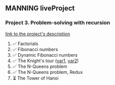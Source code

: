 ## MANNING liveProject


### Project 3. Problem-solving with recursion
[link to the project's description](https://www.manning.com/liveproject/problem-solving-with-recursion)

1. ✅ Factorials
2. ✅ Fibonacci numbers
3. ✅ Dynamic Fibonacci numbers
4. ✅ The Knight's tour ([var1](https://github.com/ppichugin/manning-problem-solving-recursion/commit/65e3ddfd3d77db1a07044b2aa349b7f48f03b6c5), [var2](https://github.com/ppichugin/manning-problem-solving-recursion/commit/d47ca6e82a9af8be7aba39ece2139d98d241e2d0))
5. ✅ The N-Queens problem
6. ✅ The N-Queens problem, Redux
7. ⏳ The Tower of Hanoi